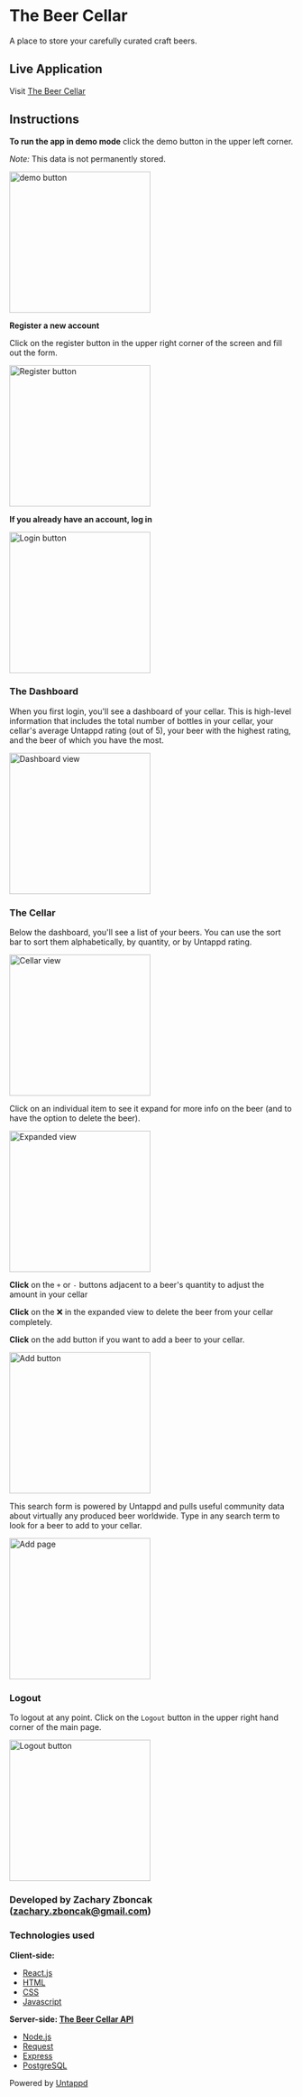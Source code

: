# The Beer Cellar

A place to store your carefully curated craft beers.

## Live Application

Visit [The Beer Cellar](https://the-beer-cellar-app.now.sh/)

## Instructions

**To run the app in demo mode** click the demo button in the upper left corner.

*Note:* This data is not permanently stored.

<img src="./src/images/demo-button.png" alt="demo button" width="250"/>

**Register a new account**

Click on the register button in the upper right corner of the screen and fill out the form.

<img src="./src/images/register-button.png" alt="Register button" width="250"/>

**If you already have an account, log in**

<img src="./src/images/login-button.png" alt="Login button" width="250"/>

### The Dashboard

When you first login, you'll see a dashboard of your cellar. This is high-level information that includes the total number of bottles in your cellar, your cellar's average Untappd rating (out of 5), your beer with the highest rating, and the beer of which you have the most.

<img src="./src/images/dashboard-view.png" alt="Dashboard view" width="250"/>

### The Cellar

Below the dashboard, you'll see a list of your beers. You can use the sort bar to sort them alphabetically, by quantity, or by Untappd rating.

<img src="./src/images/cellar-view.png" alt="Cellar view" width="250"/>

Click on an individual item to see it expand for more info on the beer (and to have the option to delete the beer).

<img src="./src/images/expanded-view.png" alt="Expanded view" width="250"/>

**Click** on the `+` or `-` buttons adjacent to a beer's quantity to adjust the amount in your cellar

**Click** on the ❌ in the expanded view to delete the beer from your cellar completely.

**Click** on the add button if you want to add a beer to your cellar.

<img src="./src/images/add-button.png" alt="Add button" width="250"/>

This search form is powered by Untappd and pulls useful community data about virtually any produced beer worldwide. Type in any search term to look for a beer to add to your cellar.

<img src="./src/images/add-page.png" alt="Add page" width="250"/>

### Logout

To logout at any point. Click on the `Logout` button in the upper right hand corner of the main page.

<img src="./src/images/logout-button.png" alt="Logout button" width="250"/>

### Developed by Zachary Zboncak (zachary.zboncak@gmail.com)

### Technologies used

**Client-side:**
- [React.js](https://reactjs.org/)
- [HTML](https://en.wikipedia.org/wiki/HTML)
- [CSS](https://en.wikipedia.org/wiki/Cascading_Style_Sheets)
- [Javascript](https://en.wikipedia.org/wiki/JavaScript)

**Server-side: [The Beer Cellar API](https://github.com/zzboncak/the-beer-cellar-api)**
- [Node.js](https://nodejs.org/en/)
- [Request](https://github.com/request/request)
- [Express](https://expressjs.com/)
- [PostgreSQL](https://www.postgresql.org/)

Powered by [Untappd](https://untappd.com/api/docs)